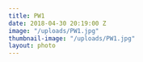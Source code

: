 ```yaml
---
title: PW1
date: 2018-04-30 20:19:00 Z
image: "/uploads/PW1.jpg"
thumbnail-image: "/uploads/PW1.jpg"
layout: photo
---
```

